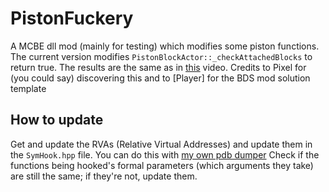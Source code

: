 # PistonFuckery
A MCBE dll mod (mainly for testing) which modifies some piston functions. The current version modifies `PistonBlockActor::_checkAttachedBlocks` to return true. The results are the same as in [this](https://www.youtube.com/watch?v=11b7JH2Pw0c) video. Credits to Pixel for (you could say) discovering this and to [Player] for the BDS mod solution template

## How to update
Get and update the RVAs (Relative Virtual Addresses) and update them in the `SymHook.hpp` file. You can do this with [my own pdb dumper](https://github.com/0x4c37373230/BDumper)  Check if the functions being hooked's formal parameters (which arguments they take) are still the same; if they're not, update them.
